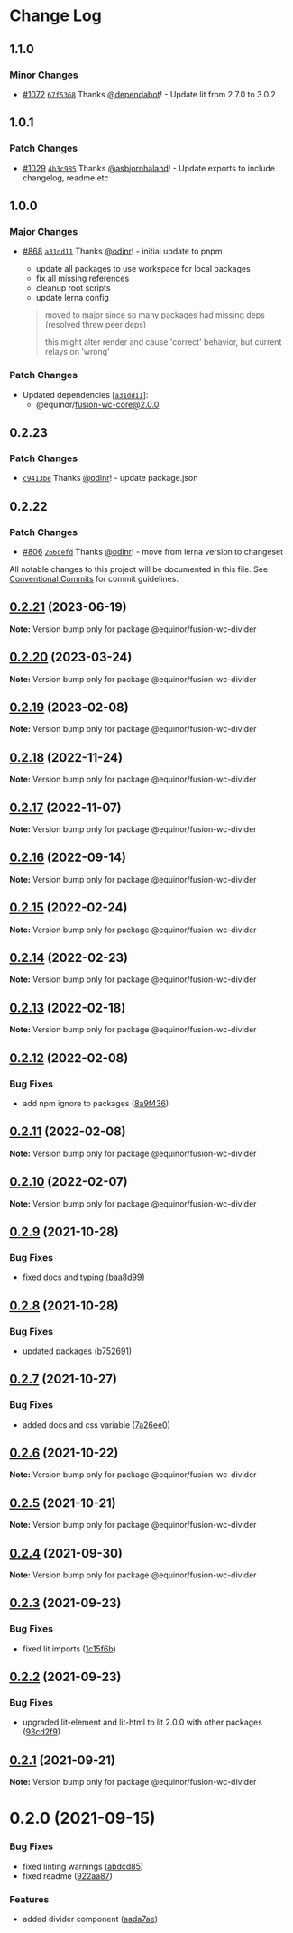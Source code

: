 # Change Log

## 1.1.0

### Minor Changes

- [#1072](https://github.com/equinor/fusion-web-components/pull/1072) [`67f5368`](https://github.com/equinor/fusion-web-components/commit/67f5368005022dad3c103cc1673e352d6efd65e0) Thanks [@dependabot](https://github.com/apps/dependabot)! - Update lit from 2.7.0 to 3.0.2

## 1.0.1

### Patch Changes

- [#1029](https://github.com/equinor/fusion-web-components/pull/1029) [`4b3c985`](https://github.com/equinor/fusion-web-components/commit/4b3c9852192fc800a883570948e6b80e2d62ebad) Thanks [@asbjornhaland](https://github.com/asbjornhaland)! - Update exports to include changelog, readme etc

## 1.0.0

### Major Changes

- [#868](https://github.com/equinor/fusion-web-components/pull/868) [`a31dd11`](https://github.com/equinor/fusion-web-components/commit/a31dd11a7b8f5515cc62344849b2ce765861267a) Thanks [@odinr](https://github.com/odinr)! - initial update to pnpm

  - update all packages to use workspace for local packages
  - fix all missing references
  - cleanup root scripts
  - update lerna config

  > moved to major since so many packages had missing deps (resolved threw peer deps)
  >
  > this might alter render and cause 'correct' behavior, but current relays on 'wrong'

### Patch Changes

- Updated dependencies [[`a31dd11`](https://github.com/equinor/fusion-web-components/commit/a31dd11a7b8f5515cc62344849b2ce765861267a)]:
  - @equinor/fusion-wc-core@2.0.0

## 0.2.23

### Patch Changes

- [`c9413be`](https://github.com/equinor/fusion-web-components/commit/c9413beb02b168de63c2f978f121e80fe1b68614) Thanks [@odinr](https://github.com/odinr)! - update package.json

## 0.2.22

### Patch Changes

- [#806](https://github.com/equinor/fusion-web-components/pull/806) [`266cefd`](https://github.com/equinor/fusion-web-components/commit/266cefd493f898f440ce93e92e79964bbd33be59) Thanks [@odinr](https://github.com/odinr)! - move from lerna version to changeset

All notable changes to this project will be documented in this file.
See [Conventional Commits](https://conventionalcommits.org) for commit guidelines.

## [0.2.21](https://github.com/equinor/fusion-web-components/compare/@equinor/fusion-wc-divider@0.2.20...@equinor/fusion-wc-divider@0.2.21) (2023-06-19)

**Note:** Version bump only for package @equinor/fusion-wc-divider

## [0.2.20](https://github.com/equinor/fusion-web-components/compare/@equinor/fusion-wc-divider@0.2.19...@equinor/fusion-wc-divider@0.2.20) (2023-03-24)

**Note:** Version bump only for package @equinor/fusion-wc-divider

## [0.2.19](https://github.com/equinor/fusion-web-components/compare/@equinor/fusion-wc-divider@0.2.18...@equinor/fusion-wc-divider@0.2.19) (2023-02-08)

**Note:** Version bump only for package @equinor/fusion-wc-divider

## [0.2.18](https://github.com/equinor/fusion-web-components/compare/@equinor/fusion-wc-divider@0.2.17...@equinor/fusion-wc-divider@0.2.18) (2022-11-24)

**Note:** Version bump only for package @equinor/fusion-wc-divider

## [0.2.17](https://github.com/equinor/fusion-web-components/compare/@equinor/fusion-wc-divider@0.2.16...@equinor/fusion-wc-divider@0.2.17) (2022-11-07)

**Note:** Version bump only for package @equinor/fusion-wc-divider

## [0.2.16](https://github.com/equinor/fusion-web-components/compare/@equinor/fusion-wc-divider@0.2.15...@equinor/fusion-wc-divider@0.2.16) (2022-09-14)

**Note:** Version bump only for package @equinor/fusion-wc-divider

## [0.2.15](https://github.com/equinor/fusion-web-components/compare/@equinor/fusion-wc-divider@0.2.14...@equinor/fusion-wc-divider@0.2.15) (2022-02-24)

**Note:** Version bump only for package @equinor/fusion-wc-divider

## [0.2.14](https://github.com/equinor/fusion-web-components/compare/@equinor/fusion-wc-divider@0.2.13...@equinor/fusion-wc-divider@0.2.14) (2022-02-23)

**Note:** Version bump only for package @equinor/fusion-wc-divider

## [0.2.13](https://github.com/equinor/fusion-web-components/compare/@equinor/fusion-wc-divider@0.2.12...@equinor/fusion-wc-divider@0.2.13) (2022-02-18)

**Note:** Version bump only for package @equinor/fusion-wc-divider

## [0.2.12](https://github.com/equinor/fusion-web-components/compare/@equinor/fusion-wc-divider@0.2.11...@equinor/fusion-wc-divider@0.2.12) (2022-02-08)

### Bug Fixes

- add npm ignore to packages ([8a9f436](https://github.com/equinor/fusion-web-components/commit/8a9f436f4d38c0fec431d9388ce3098853f8babc))

## [0.2.11](https://github.com/equinor/fusion-web-components/compare/@equinor/fusion-wc-divider@0.2.10...@equinor/fusion-wc-divider@0.2.11) (2022-02-08)

**Note:** Version bump only for package @equinor/fusion-wc-divider

## [0.2.10](https://github.com/equinor/fusion-web-components/compare/@equinor/fusion-wc-divider@0.2.9...@equinor/fusion-wc-divider@0.2.10) (2022-02-07)

**Note:** Version bump only for package @equinor/fusion-wc-divider

## [0.2.9](https://github.com/equinor/fusion-web-components/compare/@equinor/fusion-wc-divider@0.2.8...@equinor/fusion-wc-divider@0.2.9) (2021-10-28)

### Bug Fixes

- fixed docs and typing ([baa8d99](https://github.com/equinor/fusion-web-components/commit/baa8d995094c8f4091193f4611210083bafde508))

## [0.2.8](https://github.com/equinor/fusion-web-components/compare/@equinor/fusion-wc-divider@0.2.7...@equinor/fusion-wc-divider@0.2.8) (2021-10-28)

### Bug Fixes

- updated packages ([b752691](https://github.com/equinor/fusion-web-components/commit/b75269105063dfbb150432bd86426e33d67ba869))

## [0.2.7](https://github.com/equinor/fusion-web-components/compare/@equinor/fusion-wc-divider@0.2.6...@equinor/fusion-wc-divider@0.2.7) (2021-10-27)

### Bug Fixes

- added docs and css variable ([7a26ee0](https://github.com/equinor/fusion-web-components/commit/7a26ee0359d9ce8442d08890388eac306b87d3f8))

## [0.2.6](https://github.com/equinor/fusion-web-components/compare/@equinor/fusion-wc-divider@0.2.5...@equinor/fusion-wc-divider@0.2.6) (2021-10-22)

**Note:** Version bump only for package @equinor/fusion-wc-divider

## [0.2.5](https://github.com/equinor/fusion-web-components/compare/@equinor/fusion-wc-divider@0.2.4...@equinor/fusion-wc-divider@0.2.5) (2021-10-21)

**Note:** Version bump only for package @equinor/fusion-wc-divider

## [0.2.4](https://github.com/equinor/fusion-web-components/compare/@equinor/fusion-wc-divider@0.2.3...@equinor/fusion-wc-divider@0.2.4) (2021-09-30)

**Note:** Version bump only for package @equinor/fusion-wc-divider

## [0.2.3](https://github.com/equinor/fusion-web-components/compare/@equinor/fusion-wc-divider@0.2.2...@equinor/fusion-wc-divider@0.2.3) (2021-09-23)

### Bug Fixes

- fixed lit imports ([1c15f6b](https://github.com/equinor/fusion-web-components/commit/1c15f6b865b9e43193942610f881ed1bc74a623c))

## [0.2.2](https://github.com/equinor/fusion-web-components/compare/@equinor/fusion-wc-divider@0.2.1...@equinor/fusion-wc-divider@0.2.2) (2021-09-23)

### Bug Fixes

- upgraded lit-element and lit-html to lit 2.0.0 with other packages ([93cd2f9](https://github.com/equinor/fusion-web-components/commit/93cd2f997d6045fd5ab69fe05ccee5acfa861ad7))

## [0.2.1](https://github.com/equinor/fusion-web-components/compare/@equinor/fusion-wc-divider@0.2.0...@equinor/fusion-wc-divider@0.2.1) (2021-09-21)

**Note:** Version bump only for package @equinor/fusion-wc-divider

# 0.2.0 (2021-09-15)

### Bug Fixes

- fixed linting warnings ([abdcd85](https://github.com/equinor/fusion-web-components/commit/abdcd8551d6a69f0caedbde6c3a83a1be0b60b2e))
- fixed readme ([922aa87](https://github.com/equinor/fusion-web-components/commit/922aa87225d138dacee534b5b685a73312086158))

### Features

- added divider component ([aada7ae](https://github.com/equinor/fusion-web-components/commit/aada7ae231a2da8baa70d93baabbac1328f12b7e))
